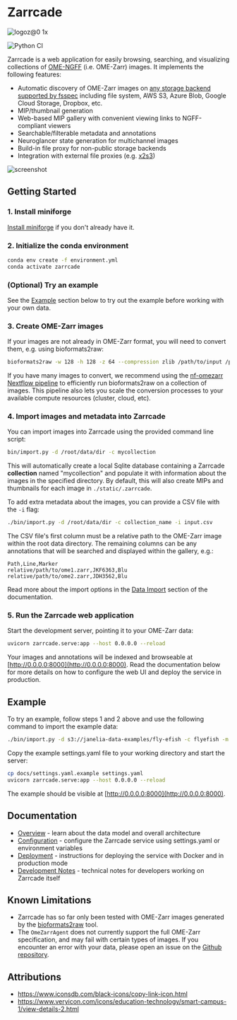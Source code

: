 # Zarrcade 

![logoz@0 1x](https://github.com/user-attachments/assets/21e45ddf-f53b-4391-9014-e1cad0243e7e)

![Python CI](https://github.com/JaneliaSciComp/zarrcade/actions/workflows/python-ci.yml/badge.svg)

Zarrcade is a web application for easily browsing, searching, and visualizing collections of [OME-NGFF](https://github.com/ome/ngff) (i.e. OME-Zarr) images. It implements the following features:

* Automatic discovery of OME-Zarr images on [any storage backend supported by fsspec](https://filesystem-spec.readthedocs.io/en/latest/api.html#other-known-implementations) including file system, AWS S3, Azure Blob, Google Cloud Storage, Dropbox, etc.
* MIP/thumbnail generation
* Web-based MIP gallery with convenient viewing links to NGFF-compliant viewers
* Searchable/filterable metadata and annotations
* Neuroglancer state generation for multichannel images
* Build-in file proxy for non-public storage backends
* Integration with external file proxies (e.g. [x2s3](https://github.com/JaneliaSciComp/x2s3))
 
![screenshot](https://github.com/user-attachments/assets/15ff03b4-2c90-4307-9771-fb6041676588)


## Getting Started


### 1. Install miniforge

[Install miniforge](https://docs.conda.io/en/latest/miniforge.html) if you don't already have it.


### 2. Initialize the conda environment

```bash
conda env create -f environment.yml
conda activate zarrcade
```


### (Optional) Try an example

See the [Example](#example) section below to try out the example before working with your own data.


### 3. Create OME-Zarr images

If your images are not already in OME-Zarr format, you will need to convert them, e.g. using bioformats2raw:

```bash
bioformats2raw -w 128 -h 128 -z 64 --compression zlib /path/to/input /path/to/zarr
```

If you have many images to convert, we recommend using the [nf-omezarr Nextflow pipeline](https://github.com/JaneliaSciComp/nf-omezarr) to efficiently run bioformats2raw on a collection of images. This pipeline also lets you scale the conversion processes to your available compute resources (cluster, cloud, etc).


### 4. Import images and metadata into Zarrcade

You can import images into Zarrcade using the provided command line script:

```bash
bin/import.py -d /root/data/dir -c mycollection
```

This will automatically create a local Sqlite database containing a Zarrcade **collection** named "mycollection" and populate it with information about the images in the specified directory. By default, this will also create MIPs and thumbnails for each image in `./static/.zarrcade`. 

To add extra metadata about the images, you can provide a CSV file with the `-i` flag:

```bash
./bin/import.py -d /root/data/dir -c collection_name -i input.csv
```

The CSV file's first column must be a relative path to the OME-Zarr image within the root data directory. The remaining columns can be any annotations that will be searched and displayed within the gallery, e.g.:

```csv
Path,Line,Marker
relative/path/to/ome1.zarr,JKF6363,Blu
relative/path/to/ome2.zarr,JDH3562,Blu
```

Read more about the import options in the [Data Import](./docs/DataImport.md) section of the documentation.


### 5. Run the Zarrcade web application

Start the development server, pointing it to your OME-Zarr data:

```bash
uvicorn zarrcade.serve:app --host 0.0.0.0 --reload
```

Your images and annotations will be indexed and browseable at [http://0.0.0.0:8000](http://0.0.0.0:8000). Read the documentation below for more details on how to configure the web UI and deploy the service in production.


## Example

To try an example, follow steps 1 and 2 above and use the following command to import the example data:

```bash
./bin/import.py -d s3://janelia-data-examples/fly-efish -c flyefish -m docs/flyefish-example.csv
```

Copy the example settings.yaml file to your working directory and start the server:

```bash
cp docs/settings.yaml.example settings.yaml
uvicorn zarrcade.serve:app --host 0.0.0.0 --reload
```

The example should be visible at [http://0.0.0.0:8000](http://0.0.0.0:8000).


## Documentation

* [Overview](./docs/Overview.md) - learn about the data model and overall architecture
* [Configuration](./docs/Configuration.md) - configure the Zarrcade service using settings.yaml or environment variables
* [Deployment](./docs/Deployment.md) - instructions for deploying the service with Docker and in production mode
* [Development Notes](./docs/Development.md) - technical notes for developers working on Zarrcade itself


## Known Limitations

* Zarrcade has so far only been tested with OME-Zarr images generated by the [bioformats2raw](https://github.com/ome/bioformats2raw) tool.
* The `OmeZarrAgent` does not currently support the full OME-Zarr specification, and may fail with certain types of images. If you encounter an error with your data, please open an issue on the [Github repository](https://github.com/JaneliaSciComp/zarrcade/issues).


## Attributions

* <https://www.iconsdb.com/black-icons/copy-link-icon.html>
* <https://www.veryicon.com/icons/education-technology/smart-campus-1/view-details-2.html>
